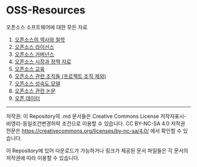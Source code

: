 # OSS-Resources

오픈소스 소프트웨어에 대한 모든 자료

1. [오픈소스의 역사와 철학](./History/index.md)
2. [오픈소스 라이선스](./License/index.md)
3. [오픈소스 거버넌스](./Governance/index.md)
4. [오픈소스 시장과 정책 자료](./Market/index.md)
5. [오픈소스 교육](./Education/index.md)
6. [오픈소스 관련 조직들 (프로젝트 조직 제외)](./Organization/index.md)
7. [오픈소스 성숙도 모델](./Maturity_Model/index.md)
8. [오픈소스 관련 논문](./Research/index.md)
9. [오픈 데이터](./Data/index.md)

-----
저작권: 이 Repository의 .md 문서들은 Creative Commons License 저작자표시-비영리-동일조건변경허락 조건으로 이용할 수 있습니다. 
CC BY-NC-SA 4.0
저작권 전문은 https://creativecommons.org/licenses/by-nc-sa/4.0/ 에서 확인할 수 있습니다.

이 Repository에 있어 다운로드가 가능하거나 링크가 제공된 문서 파일들은 각 문서의 저작권에 따라 이용할 수 있습니다.
